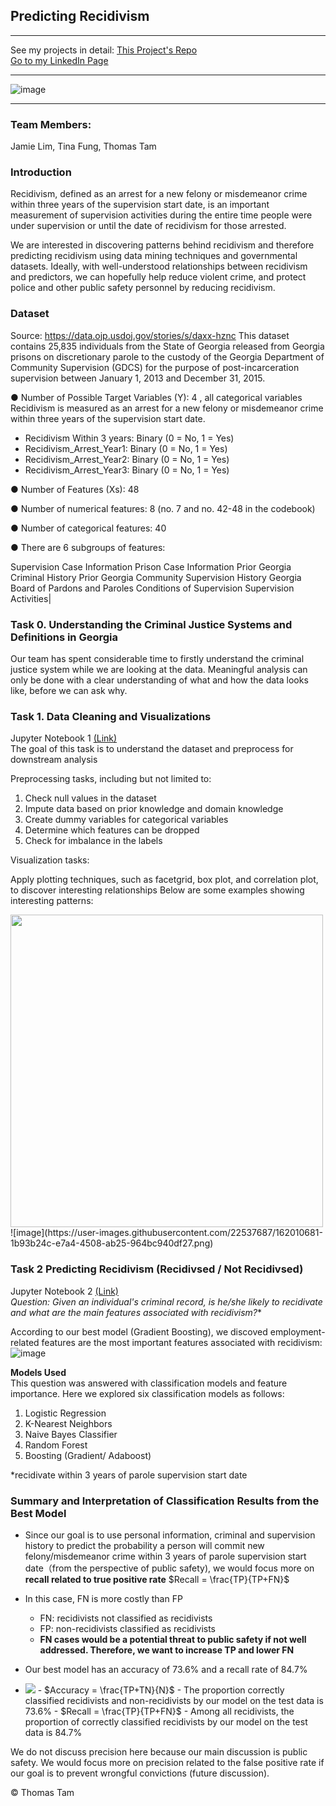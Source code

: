 ## Predicting Recidivism

---

See my projects in detail:
[This Project's Repo](https://github.com/skyrockets-21/Predicting-Recidivism/) \
[Go to my LinkedIn Page](https://www.linkedin.com/in/thomasyctam/) 

---
![image](https://user-images.githubusercontent.com/22537687/152667377-b2c071fb-1f93-477b-bb03-bcc426a277a1.png)

---

### Team Members:
Jamie Lim, Tina Fung, Thomas Tam 

### Introduction
Recidivism, defined as an arrest for a new felony or misdemeanor crime within three
years of the supervision start date, is an important measurement of supervision activities during
the entire time people were under supervision or until the date of recidivism for those arrested.

We are interested in discovering patterns behind recidivism and therefore predicting
recidivism using data mining techniques and governmental datasets. Ideally, with well-understood relationships between recidivism and predictors, we can
hopefully help reduce violent crime, and protect police and other public safety personnel by
reducing recidivism.

### Dataset
Source: https://data.ojp.usdoj.gov/stories/s/daxx-hznc
This dataset contains 25,835 individuals from the State of Georgia released from Georgia prisons on discretionary parole to the custody of the Georgia Department of Community Supervision (GDCS) for the purpose of post-incarceration supervision between January 1, 2013 and December 31, 2015.

● Number of Possible Target Variables (Y): 4 , all categorical variables Recidivism is measured as an arrest for a new felony or misdemeanor crime within three years of the supervision start date. 

- Recidivism Within 3 years: Binary (0 = No, 1 = Yes) 
- Recidivism_Arrest_Year1: Binary (0 = No, 1 = Yes) 
- Recidivism_Arrest_Year2: Binary (0 = No, 1 = Yes) 
- Recidivism_Arrest_Year3: Binary (0 = No, 1 = Yes)

● Number of Features (Xs): 48

● Number of numerical features: 8 (no. 7 and no. 42-48 in the codebook)

● Number of categorical features: 40

● There are 6 subgroups of features:

Supervision Case Information
Prison Case Information
Prior Georgia Criminal History
Prior Georgia Community Supervision History
Georgia Board of Pardons and Paroles Conditions of Supervision
Supervision Activities|
### Task 0. Understanding the Criminal Justice Systems and Definitions in Georgia
Our team has spent considerable time to firstly understand the criminal justice system while we are looking at the data. Meaningful analysis can only be done with a clear understanding of what and how the data looks like, before we can ask why.

### Task 1. Data Cleaning and Visualizations 
Jupyter Notebook 1 [(Link)](https://github.com/skyrockets-21/Predicting-Recidivism/blob/main/part1_intro%2Bdata_cleaning.ipynb) \
The goal of this task is to understand the dataset and preprocess for downstream analysis

Preprocessing tasks, including but not limited to:
1. Check null values in the dataset
2. Impute data based on prior knowledge and domain knowledge
3. Create dummy variables for categorical variables
4. Determine which features can be dropped
5. Check for imbalance in the labels

Visualization tasks:

Apply plotting techniques, such as facetgrid, box plot, and correlation plot, to discover interesting relationships 
Below are some examples showing interesting patterns:
<div>
<img src="https://user-images.githubusercontent.com/22537687/162011184-c63a1a6c-fa7a-4bcb-8e68-028ef1e935c7.png" width="500"/>
</div>
![image](https://user-images.githubusercontent.com/22537687/162010681-1b93b24c-e7a4-4508-ab25-964bc940df27.png)

### Task 2 Predicting Recidivism (Recidivsed / Not Recidivsed)
Jupyter Notebook 2 [(Link)](https://github.com/skyrockets-21/Predicting-Recidivism/blob/main/part2_question1.ipynb) \
**Question: Given an individual's criminal record, is he/she likely to recidivate* and what are the main features associated with recidivism?**

According to our best model (Gradient Boosting), we discoved employment-related features are the most important features associated with recidivism:
![image](https://user-images.githubusercontent.com/22537687/152690636-10315cd1-b12f-4d96-9689-e6ffe48e5d22.png)

**Models Used** \
This question was answered with classification models and feature importance. Here we explored six classification models as follows:

1. Logistic Regression
2. K-Nearest Neighbors
3. Naive Bayes Classifier
4. Random Forest
5. Boosting (Gradient/ Adaboost)

\*recidivate within 3 years of parole supervision start date

### Summary and Interpretation of Classification Results from the Best Model
- Since our goal is to use personal information, criminal and supervision history to predict the probability a person will commit new felony/misdemeanor crime within 3 years of parole supervision start date（from the perspective of public safety), we would focus more on **recall related to true positive rate** $Recall = \frac{TP}{TP+FN}$


- In this case, FN is more costly than FP
    - FN: recidivists not classified as recidivists
    - FP: non-recidivists classified as recidivists
    - **FN cases would be a potential threat to public safety if not well addressed. Therefore, we want to increase TP and lower FN**


- Our best model has an accuracy of 73.6% and a recall rate of 84.7%
- <img src="https://render.githubusercontent.com/render/math?math=\textrm{Accuracy} =\frac{TP+TN}{N}">
    - $Accuracy = \frac{TP+TN}{N}$
        - The proportion correctly classified recidivists and non-recidivists by our model on the test data is 73.6%
    - $Recall = \frac{TP}{TP+FN}$ 
        - Among all recidivists, the proportion of correctly classified recidivists by our model on the test data is 84.7%

We do not discuss precision here because our main discussion is public safety. We would focus more on precision related to the false positive rate if our goal is to prevent wrongful convictions (future discussion).

&copy; Thomas Tam
